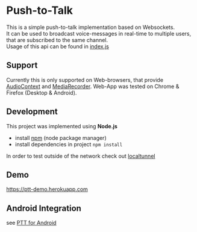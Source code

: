 # Push-to-Talk 

This is a simple push-to-talk implementation based on Websockets.     
It can be used to broadcast voice-messages in real-time to multiple users, that are subscribed to the same channel.      
Usage of this api can be found in <a href="public/index.js">index.js</a>

## Support
Currently this is only supported on Web-browsers, that provide [AudioContext](https://developer.mozilla.org/en-US/docs/Web/API/AudioContext#Browser_compatibility) 
and [MediaRecorder](https://developer.mozilla.org/en-US/docs/Web/API/MediaRecorder#Browser_compatibility).
Web-App was tested on Chrome & Firefox (Desktop & Android).

## Development

This project was implemented using **Node.js**    
* install [npm](https://nodejs.org/en/download) (node package manager) 
* install dependencies in project `npm install`      



In order to test outside of the network check out [localtunnel](https://localtunnel.github.io/www/)

## Demo
https://ptt-demo.herokuapp.com

## Android Integration
see [PTT for Android](https://github.com/merve40/ptt-android) 
